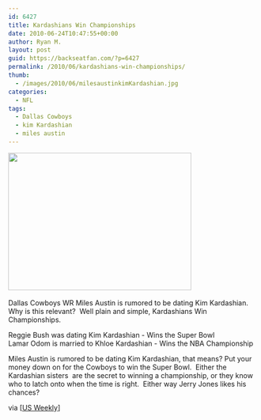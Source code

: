 ```yaml
---
id: 6427
title: Kardashians Win Championships
date: 2010-06-24T10:47:55+00:00
author: Ryan M.
layout: post
guid: https://backseatfan.com/?p=6427
permalink: /2010/06/kardashians-win-championships/
thumb:
  - /images/2010/06/milesaustinkimKardashian.jpg
categories:
  - NFL
tags:
  - Dallas Cowboys
  - kim Kardashian
  - miles austin
---
```


<div class="entry">
  <p>
    <a href="/images/2010/06/milesaustinkimKardashian.jpg"><img class="aligncenter size-full wp-image-6428" title="milesaustinkimKardashian" src="/images/2010/06/milesaustinkimKardashian.jpg" alt="" width="370" height="278" srcset="/images/2010/06/milesaustinkimKardashian.jpg 370w, /images/2010/06/milesaustinkimKardashian-300x225.jpg 300w" sizes="(max-width: 370px) 100vw, 370px" /></a>
  </p>

  <p>
    Dallas Cowboys WR Miles Austin is rumored to be dating Kim Kardashian.  Why is this relevant?  Well plain and simple, Kardashians Win Championships.
  </p>

  <p>
    Reggie Bush was dating Kim Kardashian - Wins the Super Bowl<br /> Lamar Odom is married to Khloe Kardashian - Wins the NBA Championship
  </p>

  <p>
    Miles Austin is rumored to be dating Kim Kardashian, that means? Put your money down on for the Cowboys to win the Super Bowl.  Either the Kardashian sisters  are the secret to winning a championship, or they know who to latch onto when the time is right.  Either way Jerry Jones likes his chances?
  </p>

  <p>
    via [<a href="https://www.usmagazine.com/healthylifestyle/news/kim-kardsahian-has-a-new-football-beau-2010236">US Weekly</a>]
  </p>
</div>
